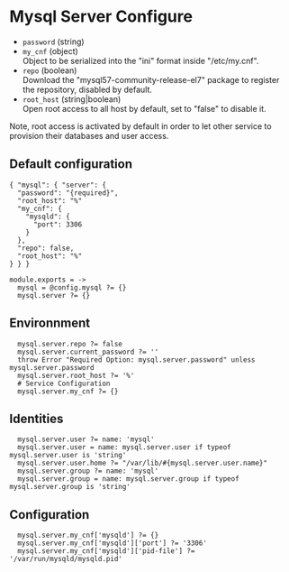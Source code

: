
# Mysql Server Configure

* `password` (string)   
* `my_cnf` (object)   
  Object to be serialized into the "ini" format inside "/etc/my.cnf".
* `repo` (boolean)   
  Download the "mysql57-community-release-el7" package to register the repository, disabled by default. 
* `root_host` (string|boolean)   
  Open root access to all host by default, set to "false" to disable it.

Note, root access is activated by default in order to let other service to 
provision their databases and user access.

## Default configuration

```
{ "mysql": { "server": {
  "password": "{required}",
  "root_host": "%"
  "my_cnf": {
    "mysqld": {
      "port": 3306
    }
  },
  "repo": false,
  "root_host": "%"
} } }
```

    module.exports = ->
      mysql = @config.mysql ?= {}
      mysql.server ?= {}
        

## Environnment

      mysql.server.repo ?= false
      mysql.server.current_password ?= ''
      throw Error "Required Option: mysql.server.password" unless mysql.server.password
      mysql.server.root_host ?= '%'
      # Service Configuration
      mysql.server.my_cnf ?= {}

## Identities

      mysql.server.user ?= name: 'mysql'
      mysql.server.user = name: mysql.server.user if typeof mysql.server.user is 'string'
      mysql.server.user.home ?= "/var/lib/#{mysql.server.user.name}"
      mysql.server.group ?= name: 'mysql'
      mysql.server.group = name: mysql.server.group if typeof mysql.server.group is 'string'

## Configuration

      mysql.server.my_cnf['mysqld'] ?= {}
      mysql.server.my_cnf['mysqld']['port'] ?= '3306'
      mysql.server.my_cnf['mysqld']['pid-file'] ?= '/var/run/mysqld/mysqld.pid'
